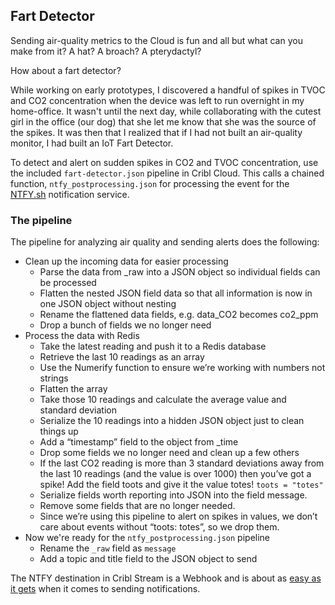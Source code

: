 ## Fart Detector
Sending air-quality metrics to the Cloud is fun and all but what can you make from it? A hat? A broach? A pterydactyl?

How about a fart detector? 

While working on early prototypes, I discovered a handful of spikes in TVOC and CO2 concentration when the device was left to run overnight in my home-office. It wasn't until the next day, while collaborating with the cutest girl in the office (our dog) that she let me know that she was the source of the spikes. It was then that I realized that if I had not built an air-quality monitor, I had built an IoT Fart Detector.

To detect and alert on sudden spikes in CO2 and TVOC concentration, use the included `fart-detector.json` pipeline in Cribl Cloud. This calls a chained function, `ntfy_postprocessing.json` for processing the event for the [NTFY.sh](https://ntfy.sh) notification service.

### The pipeline
The pipeline for analyzing air quality and sending alerts does the following:
- Clean up the incoming data for easier processing
    - Parse the data from _raw into a JSON object so individual fields can be processed
    - Flatten the nested JSON field data so that all information is now in one JSON object without nesting
    - Rename the flattened data fields, e.g. data_CO2 becomes co2_ppm
    - Drop a bunch of fields we no longer need
- Process the data with Redis
    - Take the latest reading and push it to a Redis database
    - Retrieve the last 10 readings as an array
    - Use the Numerify function to ensure we’re working with numbers not strings
    - Flatten the array
    - Take those 10 readings and calculate the average value and standard deviation
    - Serialize the 10 readings into a hidden JSON object just to clean things up
    - Add a “timestamp” field to the object from _time
    - Drop some fields we no longer need and clean up a few others
    - If the last CO2 reading is more than 3 standard deviations away from the last 10 readings (and the value is over 1000) then you’ve got a spike! Add the field toots and give it the value totes! `toots = "totes"`
    - Serialize fields worth reporting into JSON into the field message.
    - Remove some fields that are no longer needed.
    - Since we’re using this pipeline to alert on spikes in values, we don’t care about events without “toots: totes”, so we drop them.
- Now we're ready for the `ntfy_postprocessing.json` pipeline
    - Rename the `_raw` field as `message`
    - Add a topic and title field to the JSON object to send

The NTFY destination in Cribl Stream is a Webhook and is about as [easy as it gets](https://docs.ntfy.sh/publish/#publish-as-json) when it comes to sending notifications.
